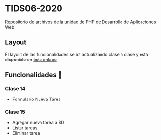 # TIDS06-2020
Repositorio de archivos de la unidad de PHP de Desarrollo de Aplicaciones Web

## Layout
El layout de las funcionalidades se irá actualizando clase a clase y está disponible en [éste enlace](https://github.com/pamgatica/TIDS06-2020/blob/main/utilidades/Tareas%20Pendientes.xd)

## Funcionalidades 📌

### Clase 14
* Formulario Nueva Tarea

### Clase 15
* Agregar nueva tarea a BD
* Listar tareas
* Eliminar tarea


